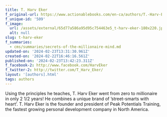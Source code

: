 ```yaml
---
title: T. Harv Eker
f_original-url: https://www.actionablebooks.com/en-ca/authors/T.-Harv-Eker/
f_unique-id: '509'
f_image:
  url: /assets/external/65d77a586a95d95c754463e5_t-harv-eker-180x220.jpeg
  alt: null
slug: t-harv-eker
f_summaries:
  - cms/summaries/secrets-of-the-millionaire-mind.md
updated-on: '2024-02-23T13:31:30.961Z'
created-on: '2024-02-22T16:46:16.561Z'
published-on: '2024-02-23T13:42:23.311Z'
f_facebook-2: http://www.facebook.com/HarvEker
f_twitter-2: http://twitter.com/T_Harv_Eker/
layout: '[authors].html'
tags: authors
---
```


Using the principles he teaches, T. Harv Eker went from zero to millionaire in only 2 1/2 years! He combines a unique brand of ’street-smarts with heart’. T. Harv Eker is the founder and president of Peak Potentials Training, the fastest growing personal development company in North America.
